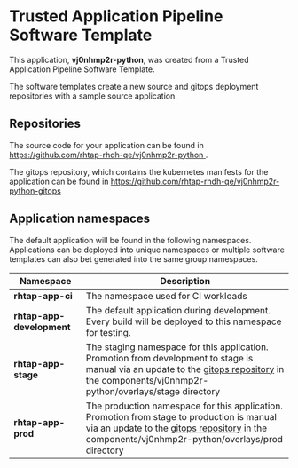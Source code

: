# Trusted Application Pipeline Software Template

This application, **vj0nhmp2r-python**, was created from a Trusted Application Pipeline Software Template.

The software templates create a new source and gitops deployment repositories with a sample source application. 

## Repositories

The source code for your application can be found in [https://github.com/rhtap-rhdh-qe/vj0nhmp2r-python ](https://github.com/rhtap-rhdh-qe/vj0nhmp2r-python ).
 
The gitops repository, which contains the kubernetes manifests for the application can be found in 
[https://github.com/rhtap-rhdh-qe/vj0nhmp2r-python-gitops ](https://github.com/rhtap-rhdh-qe/vj0nhmp2r-python-gitops ) 

## Application namespaces 

The default application will be found in the following namespaces. Applications can be deployed into unique namespaces or multiple software templates can also bet generated into the same group namespaces.  

|  Namespace   |  Description   |  
| -------- | -------- |
| **rhtap-app-ci** | The namespace used for CI workloads |
| **rhtap-app-development** | The default application during development. Every build will be deployed to this namespace for testing. |
| **rhtap-app-stage** | The staging namespace for this application. Promotion from development to stage is manual via an update to the [gitops repository](https://github.com/rhtap-rhdh-qe/vj0nhmp2r-python-gitops ) in the components/vj0nhmp2r-python/overlays/stage directory |
| **rhtap-app-prod** | The production namespace for this application. Promotion from stage to production is manual via an update to the [gitops repository](https://github.com/rhtap-rhdh-qe/vj0nhmp2r-python-gitops ) in the components/vj0nhmp2r-python/overlays/prod directory |
